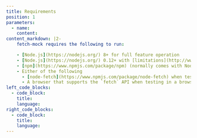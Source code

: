 ```yaml
---
title: Requirements
position: 1
parameters:
  - name:
    content:
content_markdown: |2-
	fetch-mock requires the following to run:

	- [Node.js](https://nodejs.org/) 8+ for full feature operation
	- [Node.js](https://nodejs.org/) 0.12+ with [limitations](http://www.wheresrhys.co.uk/fetch-mock/installation)
	- [npm](https://www.npmjs.com/package/npm) (normally comes with Node.js)
	- Either of the following
	  - [node-fetch](https://www.npmjs.com/package/node-fetch) when testing in a nodejs
	  - A browser that supports the `fetch` API when testing in a browser
left_code_blocks:
  - code_block:
    title:
    language:
right_code_blocks:
  - code_block:
    title:
    language:
---
```

